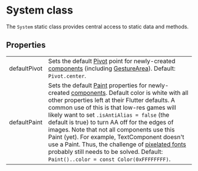 # System class

The `System` static class provides central access to static data and methods.

## Properties

| | |
| :-- | :-- |
| defaultPivot | Sets the default [Pivot](/doc/pivot.md) point for newly-created [components](/doc/components.md) (including [GestureArea](/doc/input.md#gestureArea-mixin)).  Default: `Pivot.center`. |
| defaultPaint | Sets the default [Paint](https://api.flutter.dev/flutter/dart-ui/Paint-class.html) properties for newly-created [components](/doc/components.md).  Default color is white with all other properties left at their Flutter defaults.  A common use of this is that low-res games will likely want to set `.isAntiAlias = false` (the default is true) to turn AA off for the edges of images.  Note that not all components use this Paint (yet).  For example, TextComponent doesn't use a Paint.  Thus, the challenge of [pixelated fonts](https://namethattech.wordpress.com/2017/03/22/how-to-make-a-snap-to-grid-in-fontforge/) probably still needs to be solved.  Default: `Paint()..color = const Color(0xFFFFFFFF)`. |
